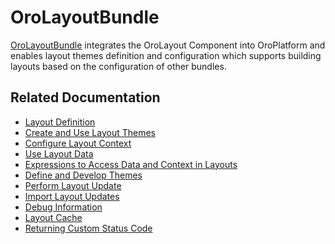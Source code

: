 <a id="bundle-docs-platform-layout-bundle"></a>

# OroLayoutBundle

<a href="https://github.com/oroinc/platform/tree/master/src/Oro/Bundle/LayoutBundle" target="_blank">OroLayoutBundle</a> integrates the OroLayout Component into OroPlatform and enables layout themes definition and configuration which supports building layouts based on the configuration of other bundles.

## Related Documentation

* [Layout Definition](../../../frontend/storefront/layouts/index.md#dev-doc-frontend-layouts-layout)
* [Create and Use Layout Themes](../../../frontend/storefront/quick-start.md#dev-doc-frontend-layouts-quick-start)
* [Configure Layout Context](../../../frontend/storefront/layouts/index.md#dev-doc-frontend-layouts-layout-context)
* [Use Layout Data](../../../frontend/storefront/layouts/index.md#dev-doc-frontend-layouts-layout-data-providers)
* [Expressions to Access Data and Context in Layouts](../../../frontend/storefront/layouts/index.md#dev-doc-frontend-layouts-layout-data)
* [Define and Develop Themes](../../../frontend/storefront/theming.md#dev-doc-frontend-layouts-theming)
* [Perform Layout Update](../../../frontend/storefront/layouts/index.md#dev-doc-frontend-layouts-layout-updates)
* [Import Layout Updates](../../../frontend/storefront/layouts/index.md#import-layout-updates)
* [Debug Information](../../../frontend/storefront/debugging.md#dev-doc-frontend-layouts-debugging)
* [Layout Cache](layout-cache.md#layouts-layout-cache)
* [Returning Custom Status Code](../../../frontend/storefront/layouts/returning-custom-status-code.md#dev-doc-frontend-layouts-returning-custom-status-code)

<!-- Frontend -->
